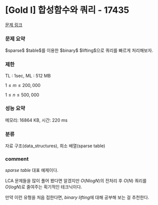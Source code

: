 # [Gold I] 합성함수와 쿼리 - 17435

[문제 링크](https://www.acmicpc.net/problem/17435)

### 문제 요약

<p> $sparse$ $table$를 이용한 $binary$ $lifting$으로 쿼리를 빠르게 처리해보자. </p>

### 제한

TL : 1sec, ML : 512 MB

$1 ≤ m ≤ 200,000$

$1 ≤ n ≤ 500,000$

### 성능 요약

메모리: 16864 KB, 시간: 220 ms

### 분류

자료 구조(data_structures), 희소 배열(sparse table)

### comment

$sparse$ $table$ 대표 예제이다.

LCA 문제들을 많이 풀어 봤다면 알겠지만 $O(NlogN)$의 전처리 후 $O(N)$ 쿼리를 $O(logN)$로 줄여주는 획기적인 테크닉이다.

만약 이런 유형을 처음 접한다면, $binary$ $lifting$에 대해 공부해 보는 걸 추천한다.
